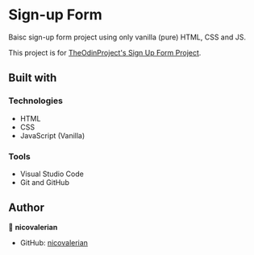# Sign-up Form
Baisc sign-up form project using only vanilla (pure) HTML, CSS and JS.

This project is for [TheOdinProject's Sign Up Form Project](https://www.theodinproject.com/lessons/node-path-intermediate-html-and-css-sign-up-form).

## Built with

### Technologies

* HTML
* CSS
* JavaScript (Vanilla)
  
### Tools

* Visual Studio Code
* Git and GitHub

## Author

👤 **nicovalerian**
* GitHub: [nicovalerian](https://github.com/nicovalerian)
